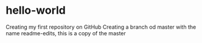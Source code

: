 # hello-world
Creating my first repository on  GitHub
Creating a branch od master with the name readme-edits, this is a copy of the master
